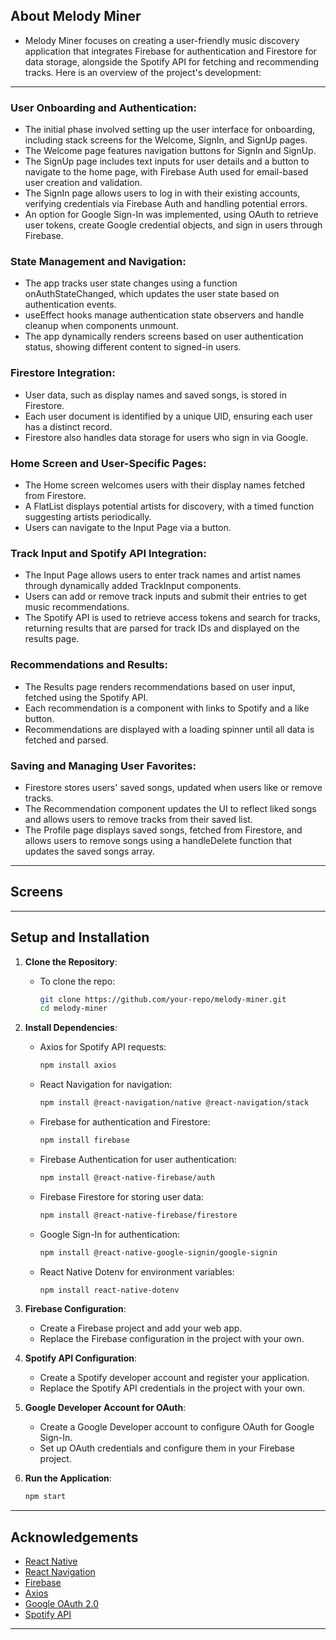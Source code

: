 ## About Melody Miner 

- Melody Miner focuses on creating a user-friendly music discovery application that integrates Firebase for authentication and Firestore for data storage, alongside the Spotify API for fetching and recommending tracks. Here is an overview of the project's development: 
---

### User Onboarding and Authentication:
 - The initial phase involved setting up the user interface for onboarding, including stack screens for the Welcome, SignIn, and SignUp pages.
 - The Welcome page features navigation buttons for SignIn and SignUp.
 - The SignUp page includes text inputs for user details and a button to navigate to the home page, with Firebase Auth used for email-based user creation and validation.
 - The SignIn page allows users to log in with their existing accounts, verifying credentials via Firebase Auth and handling potential errors.
 - An option for Google Sign-In was implemented, using OAuth to retrieve user tokens, create Google credential objects, and sign in users through Firebase.
   
### State Management and Navigation:
 - The app tracks user state changes using a function onAuthStateChanged, which updates the user state based on authentication events.
 - useEffect hooks manage authentication state observers and handle cleanup when components unmount.
 - The app dynamically renders screens based on user authentication status, showing different content to signed-in users.
   
### Firestore Integration:
- User data, such as display names and saved songs, is stored in Firestore.
- Each user document is identified by a unique UID, ensuring each user has a distinct record.
- Firestore also handles data storage for users who sign in via Google.
  
### Home Screen and User-Specific Pages:
 - The Home screen welcomes users with their display names fetched from Firestore.
 - A FlatList displays potential artists for discovery, with a timed function suggesting artists periodically.
 - Users can navigate to the Input Page via a button.
   
### Track Input and Spotify API Integration:
 - The Input Page allows users to enter track names and artist names through dynamically added TrackInput components.
 - Users can add or remove track inputs and submit their entries to get music recommendations.
 - The Spotify API is used to retrieve access tokens and search for tracks, returning results that are parsed for track IDs and displayed on the results page.
   
### Recommendations and Results:
 - The Results page renders recommendations based on user input, fetched using the Spotify API.
 - Each recommendation is a component with links to Spotify and a like button.
 - Recommendations are displayed with a loading spinner until all data is fetched and parsed.
   
### Saving and Managing User Favorites:
 - Firestore stores users' saved songs, updated when users like or remove tracks.
 - The Recommendation component updates the UI to reflect liked songs and allows users to remove tracks from their saved list.
 - The Profile page displays saved songs, fetched from Firestore, and allows users to remove songs using a handleDelete function that updates the saved songs array.

---
## Screens

---
## Setup and Installation

1. **Clone the Repository**:
   -  To clone the repo: 
      ```bash
      git clone https://github.com/your-repo/melody-miner.git
      cd melody-miner
      ```

3. **Install Dependencies**:
    - Axios for Spotify API requests:
      ```bash
      npm install axios
      ```
    - React Navigation for navigation:
      ```bash
      npm install @react-navigation/native @react-navigation/stack
      ```
    - Firebase for authentication and Firestore:
      ```bash
      npm install firebase
      ```
   - Firebase Authentication for user authentication:
      ```bash
      npm install @react-native-firebase/auth
      ```
    - Firebase Firestore for storing user data:
      ```bash
      npm install @react-native-firebase/firestore
      ```
    - Google Sign-In for authentication:
      ```bash
      npm install @react-native-google-signin/google-signin
      ```
    - React Native Dotenv for environment variables:
      ```bash
      npm install react-native-dotenv
      ```

4. **Firebase Configuration**:
    - Create a Firebase project and add your web app.
    - Replace the Firebase configuration in the project with your own.

5. **Spotify API Configuration**:
    - Create a Spotify developer account and register your application.
    - Replace the Spotify API credentials in the project with your own.

6. **Google Developer Account for OAuth**:
    - Create a Google Developer account to configure OAuth for Google Sign-In.
    - Set up OAuth credentials and configure them in your Firebase project.

7. **Run the Application**:
    ```bash
    npm start
    ```

---

## Acknowledgements

- [React Native](https://reactnative.dev/)
- [React Navigation](https://reactnavigation.org/)
- [Firebase](https://firebase.google.com/)
- [Axios](https://github.com/axios/axios)
- [Google OAuth 2.0](https://developers.google.com/identity/protocols/oauth2)
- [Spotify API](https://developer.spotify.com/documentation/web-api/)

---
